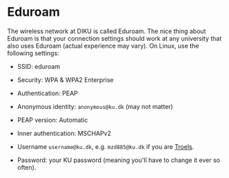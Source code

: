 # Eduroam

The wireless network at DIKU is called Eduroam. The nice thing about
Eduroam is that your connection settings should work at any university
that also uses Eduroam (actual experience may vary). On Linux, use the
following settings:

* SSID: eduroam

* Security: WPA & WPA2 Enterprise

* Authentication: PEAP

* Anonymous identity: `anonymous@ku.dk` (may not matter)

* PEAP version: Automatic

* Inner authentication: MSCHAPv2

* Username `username@ku.dk`, e.g. `mzd885@ku.dk` if you are
  [Troels](http://hjemmesider.diku.dk/~athas/).

* Password: your KU password (meaning you'll have to change it ever so often).
